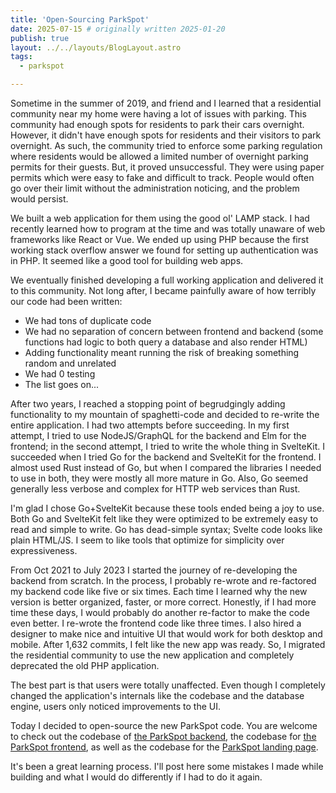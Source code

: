 ```yaml
---
title: 'Open-Sourcing ParkSpot'
date: 2025-07-15 # originally written 2025-01-20
publish: true
layout: ../../layouts/BlogLayout.astro
tags:
  - parkspot

---
```


Sometime in the summer of 2019, and friend and I learned that a residential community near my home were having a lot of issues with parking. This community had enough spots for residents to park their cars overnight. However, it didn't have enough spots for residents and their visitors to park overnight. As such, the community tried to enforce some parking regulation where residents would be allowed a limited number of overnight parking permits for their guests. But, it proved unsuccessful. They were using paper permits which were easy to fake and difficult to track. People would often go over their limit without the administration noticing, and the problem would persist.

We built a web application for them using the good ol' LAMP stack. I had recently learned how to program at the time and was totally unaware of web frameworks like React or Vue. We ended up using PHP because the first working stack overflow answer we found for setting up authentication was in PHP. It seemed like a good tool for building web apps.

We eventually finished developing a full working application and delivered it to this community. Not long after, I became painfully aware of how terribly our code had been written:

- We had tons of duplicate code
- We had no separation of concern between frontend and backend (some functions had logic to both query a database and also render HTML)
- Adding functionality meant running the risk of breaking something random and unrelated
- We had 0 testing
- The list goes on...

After two years, I reached a stopping point of begrudgingly adding functionality to my mountain of spaghetti-code and decided to re-write the entire application. I had two attempts before succeeding. In my first attempt, I tried to use NodeJS/GraphQL for the backend and Elm for the frontend; in the second attempt, I tried to write the whole thing in SvelteKit. I succeeded when I tried Go for the backend and SvelteKit for the frontend. I almost used Rust instead of Go, but when I compared the libraries I needed to use in both, they were mostly all more mature in Go. Also, Go seemed generally less verbose and complex for HTTP web services than Rust.

I'm glad I chose Go+SvelteKit because these tools ended being a joy to use. Both Go and SvelteKit felt like they were optimized to be extremely easy to read and simple to write. Go has dead-simple syntax; Svelte code looks like plain HTML/JS. I seem to like tools that optimize for simplicity over expressiveness.

From Oct 2021 to July 2023 I started the journey of re-developing the backend from scratch. In the process, I probably re-wrote and re-factored my backend code like five or six times. Each time I learned why the new version is better organized, faster, or more correct.  Honestly, if I had more time these days, I would probably do another re-factor to make the code even better. I re-wrote the frontend code like three times. I also hired a designer to make nice and intuitive UI that would work for both desktop and mobile. After 1,632 commits, I felt like the new app was ready. So, I migrated the residential community to use the new application and completely deprecated the old PHP application.

The best part is that users were totally unaffected. Even though I completely changed the application's internals like the codebase and the database engine, users only noticed improvements to the UI.

Today I decided to open-source the new ParkSpot code. You are welcome to check out the codebase of [the ParkSpot backend](https://github.com/dannyvelas/parkspot-backend), the codebase for [the ParkSpot frontend](https://github.com/dannyvelas/parkspot-frontend), as well as the codebase for the [ParkSpot landing page](https://github.com/dannyvelas/parkspot-landing).

It's been a great learning process. I'll post here some mistakes I made while building and what I would do differently if I had to do it again.
